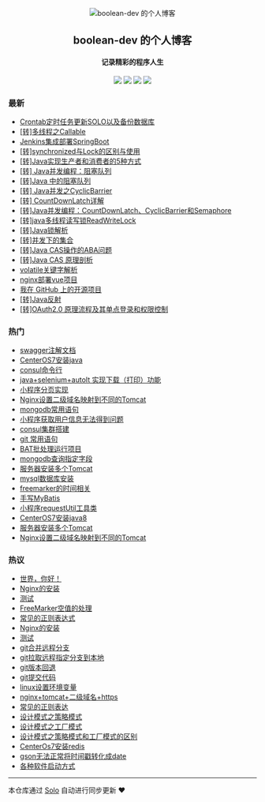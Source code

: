 <p align="center"><img alt="boolean-dev 的个人博客" src="https://boolean-dev.oss-cn-hangzhou.aliyuncs.com/icon.png"></p><h2 align="center">
boolean-dev 的个人博客
</h2>

<h4 align="center">记录精彩的程序人生</h4>
<p align="center"><a title="boolean-dev 的个人博客" target="_blank" href="https://github.com/boolean-dev/solo-blog"><img src="https://img.shields.io/github/last-commit/boolean-dev/solo-blog.svg?style=flat-square&color=FF9900"></a>
<a title="GitHub repo size in bytes" target="_blank" href="https://github.com/boolean-dev/solo-blog"><img src="https://img.shields.io/github/repo-size/boolean-dev/solo-blog.svg?style=flat-square"></a>
<a title="Solo Version" target="_blank" href="https://github.com/b3log/solo/releases"><img src="https://img.shields.io/badge/solo-3.6.4-f1e05a.svg?style=flat-square&color=blueviolet"></a>
<a title="Hits" target="_blank" href="https://github.com/b3log/hits"><img src="https://hits.b3log.org/boolean-dev/solo-blog.svg"></a></p>

### 最新

* [Crontab定时任务更新SOLO以及备份数据库](https://blog.booleandev.xyz/articles/2019/08/27/1566895192050.html)
* [[转]多线程之Callable](https://blog.booleandev.xyz/articles/2019/08/23/1566549984055.html)
* [Jenkins集成部署SpringBoot](https://blog.booleandev.xyz/articles/2019/08/22/1566464379437.html)
* [[转]synchronized与Lock的区别与使用](https://blog.booleandev.xyz/articles/2019/08/22/1566457214603.html)
* [[转]Java实现生产者和消费者的5种方式](https://blog.booleandev.xyz/articles/2019/08/22/1566454774136.html)
* [[转] Java并发编程：阻塞队列](https://blog.booleandev.xyz/articles/2019/08/22/1566438396692.html)
* [[转]Java 中的阻塞队列](https://blog.booleandev.xyz/articles/2019/08/21/1566379375220.html)
* [[转] Java并发之CyclicBarrier](https://blog.booleandev.xyz/articles/2019/08/21/1566374781901.html)
* [[转] CountDownLatch详解](https://blog.booleandev.xyz/articles/2019/08/21/1566374722750.html)
* [[转]Java并发编程：CountDownLatch、CyclicBarrier和Semaphore](https://blog.booleandev.xyz/articles/2019/08/21/1566358836967.html)
* [[转]java多线程读写锁ReadWriteLock](https://blog.booleandev.xyz/articles/2019/08/21/1566357453954.html)
* [[转]Java锁解析](https://blog.booleandev.xyz/articles/2019/08/12/1565574929511.html)
* [[转]并发下的集合](https://blog.booleandev.xyz/articles/2019/08/12/1565572666168.html)
* [[转]Java CAS操作的ABA问题](https://blog.booleandev.xyz/articles/2019/08/12/1565572555703.html)
* [[转]Java CAS 原理剖析](https://blog.booleandev.xyz/articles/2019/08/12/1565572468417.html)
* [volatile关键字解析](https://blog.booleandev.xyz/articles/2019/08/07/1565150117052.html)
* [nginx部署vue项目](https://blog.booleandev.xyz/articles/2019/07/11/1562835766753.html)
* [我在 GitHub 上的开源项目](https://blog.booleandev.xyz/my-github-repos)
* [[转]Java反射](https://blog.booleandev.xyz/articles/2019/07/09/1562636083963.html)
* [[转]OAuth2.0 原理流程及其单点登录和权限控制](https://blog.booleandev.xyz/articles/2019/07/03/1562118097189.html)

### 热门

* [swagger注解文档](https://blog.booleandev.xyz/articles/2019/03/26/1553603104264.html)
* [CenterOS7安装java](https://blog.booleandev.xyz/articles/2019/01/15/1547545668630.html)
* [consul命令行](https://blog.booleandev.xyz/articles/2018/12/27/1545917809115.html)
* [ java+selenium+autoIt 实现下载（打印）功能](https://blog.booleandev.xyz/articles/2019/01/30/1548828518109.html)
* [小程序分页实现](https://blog.booleandev.xyz/articles/2018/12/25/1545749124384.html)
* [Nginx设置二级域名映射到不同的Tomcat](https://blog.booleandev.xyz/articles/2019/01/16/1547603678375.html)
* [mongodb常用语句](https://blog.booleandev.xyz/articles/2019/01/23/1548250985452.html)
* [小程序获取用户信息无法得到问题](https://blog.booleandev.xyz/articles/2018/12/25/1545728095138.html)
* [consul集群搭建](https://blog.booleandev.xyz/articles/2018/12/27/1545917879502.html)
* [git 常用语句](https://blog.booleandev.xyz/articles/2019/01/04/1546594215178.html)
* [BAT批处理运行项目](https://blog.booleandev.xyz/articles/2019/01/23/1548251101820.html)
* [mongodb查询指定字段](https://blog.booleandev.xyz/articles/2019/01/23/1548251460416.html)
* [服务器安装多个Tomcat](https://blog.booleandev.xyz/articles/2018/12/25/1545727844628.html)
* [mysql数据库安装](https://blog.booleandev.xyz/articles/2019/01/15/1547545821631.html)
* [freemarker的时间相关](https://blog.booleandev.xyz/articles/2018/12/25/1545726842373.html)
* [手写MyBatis](https://blog.booleandev.xyz/articles/2019/07/01/1561965270092.html)
* [小程序requestUtil工具类](https://blog.booleandev.xyz/articles/2018/12/25/1545727966151.html)
* [CenterOS7安装java8](https://blog.booleandev.xyz/articles/2019/01/15/1547545710148.html)
* [服务器安装多个Tomcat](https://blog.booleandev.xyz/articles/2019/01/16/1547603755947.html)
* [Nginx设置二级域名映射到不同的Tomcat](https://blog.booleandev.xyz/articles/2019/01/16/1547603678631.html)

### 热议

* [世界，你好！](https://blog.booleandev.xyz/hello-solo)
* [Nginx的安装](https://blog.booleandev.xyz/articles/2019/01/16/1547603535711.html)
* [测试](https://blog.booleandev.xyz/articles/2018/11/01/1541085337873.html)
* [FreeMarker空值的处理](https://blog.booleandev.xyz/articles/2018/12/25/1545727792970.html)
* [常见的正则表达式](https://blog.booleandev.xyz/articles/2018/12/26/1545801169895.html)
* [Nginx的安装](https://blog.booleandev.xyz/articles/2018/12/26/1545801336813.html)
* [测试](https://blog.booleandev.xyz/articles/2018/12/27/1545874556732.html)
* [git合并远程分支](https://blog.booleandev.xyz/articles/2019/01/04/1546594051488.html)
* [git拉取远程指定分支到本地](https://blog.booleandev.xyz/articles/2019/01/04/1546594101045.html)
* [git版本回退](https://blog.booleandev.xyz/articles/2019/01/04/1546594155112.html)
* [git提交代码](https://blog.booleandev.xyz/articles/2019/01/04/1546594183340.html)
* [linux设置环境变量](https://blog.booleandev.xyz/articles/2019/01/15/1547545744724.html)
* [nginx+tomcat+二级域名+https](https://blog.booleandev.xyz/articles/2019/01/15/1547546090431.html)
* [常见的正则表达](https://blog.booleandev.xyz/articles/2019/01/23/1548251188187.html)
* [设计模式之策略模式](https://blog.booleandev.xyz/articles/2019/01/23/1548251546022.html)
* [设计模式之工厂模式](https://blog.booleandev.xyz/articles/2019/01/23/1548251597668.html)
* [设计模式之策略模式和工厂模式的区别](https://blog.booleandev.xyz/articles/2019/01/23/1548251677712.html)
* [CenterOs7安装redis](https://blog.booleandev.xyz/articles/2019/02/22/1550826559788.html)
* [gson无法正常将时间戳转化成date](https://blog.booleandev.xyz/articles/2019/03/08/1552014534734.html)
* [各种软件启动方式](https://blog.booleandev.xyz/articles/2019/03/22/1553248204143.html)

---

本仓库通过 [Solo](https://github.com/b3log/solo) 自动进行同步更新 ❤️ 